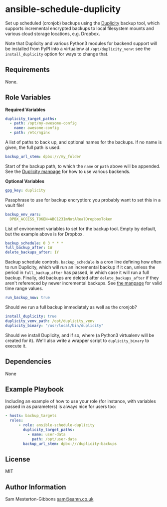 ansible-schedule-duplicity
=========

Set up scheduled (cronjob) backups using the [Duplicity](http://duplicity.nongnu.org/) backup tool, which supports
incremental encrypted backups to local filesystem mounts and various cloud storage locations, e.g. Dropbox.

Note that Duplicity and various Python3 modules for backend support will be installed from PyPI into a virtualenv at
`/opt/duplicity_venv`: see the `install_duplicity` option for ways to change that.

Requirements
------------
None.

Role Variables
--------------

**Required Variables**

```yaml
duplicity_target_paths:
  - path: /opt/my-awesome-config
    name: awesome-config
  - path: /etc/nginx
```
A list of paths to back up, and optional names for the backups. If no name is given, the full path is used.

```yaml
backup_url_stem: dpbx:///my_folder
```
Start of the backup path, to which the `name` or `path` above will be appended. See the
[Duplicity manpage](http://duplicity.nongnu.org/vers7/duplicity.1.html) for how to use various backends.

**Optional Variables**
```yaml
gpg_key: duplicity
```
Passphrase to use for backup encryption: you probably want to set this in a vault file!

```yaml
backup_env_vars:
  DPBX_ACCESS_TOKEN=ABC123ImNotARealDropboxToken
```
List of environment variables to set for the backup tool. Empty by default, but the example above is for Dropbox.

```yaml
backup_schedule: 0 3 * * *
full_backup_after: 1W
delete_backups_after: 1Y
```
Backup schedule controls. `backup_schedule` is a cron line defining how often to run Duplicity, which will run an
incremental backup if it can, unless the period in `full_backup_after` has passed, in which case it will run a full
backup. Finally, old backups are deleted after `delete_backups_after` if they aren't referenced by newer incremental
backups. See [the manpage](http://duplicity.nongnu.org/vers7/duplicity.1.html#sect8_) for valid time range values.

```yaml
run_backup_now: true
```
Should we run a full backup immediately as well as the cronjob?

```yaml
install_duplicity: true
duplicity_venv_path: /opt/duplicity_venv
duplicity_binary: "/usr/local/bin/duplicity"
```
Should we install Duplicity, and if so, where (a Python3 virtualenv will be created for it). We'll also write a wrapper
script to `duplicity_binary` to execute it.

Dependencies
------------

None

Example Playbook
----------------

Including an example of how to use your role (for instance, with variables passed in as parameters) is always nice for users too:

```yaml
- hosts: backup_targets
  roles:
      - role: ansible-schedule-duplicity
        duplicity_target_paths:
          - name: user-data
            path: /opt/user-data
        backup_url_stem: dpbx:///duplicity-backups
```

License
-------

MIT

Author Information
------------------

Sam Mesterton-Gibbons <sam@samn.co.uk>